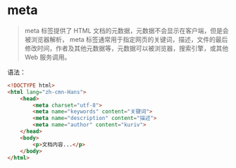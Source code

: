 # meta

> meta 标签提供了 HTML 文档的元数据，元数据不会显示在客户端，但是会被浏览器解析， meta 标签通常用于指定网页的关键词，描述，文件的最后修改时间，作者及其他元数据等，元数据可以被浏览器，搜索引擎，或其他 Web 服务调用。

语法：

```html
<!DOCTYPE html>
<html lang="zh-cmn-Hans">
    <head>
        <meta charset="utf-8">
        <meta name="keywords" content="关键词">
        <meta name="description" content="描述">
        <meta name="author" content="kuriv">
    </head>
    <body>
        <p>文档内容...</p>
    </body>
</html>
```

